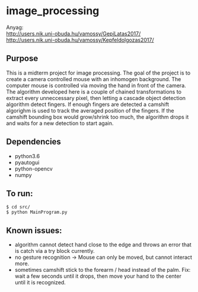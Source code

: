 # image_processing
Anyag:  
http://users.nik.uni-obuda.hu/vamossy/GepiLatas2017/  
http://users.nik.uni-obuda.hu/vamossy/Kepfeldolgozas2017/

## Purpose
This is a midterm project for image processing. The goal of the project is to create a camera controlled mouse with an inhomogen background.
The computer mouse is controlled via moving the hand in front of the camera.
The algorithm developed here is a couple of chained transformations to extract every unneccessary pixel, then letting a cascade object detection algorithm detect fingers. If enough fingers are detected a camshift algorighm is used to track the averaged position of the fingers. If the camshift bounding box would grow/shrink too much, the algorithm drops it and waits for a new detection to start again.

## Dependencies
 - python3.6
 - pyautogui
 - python-opencv
 - numpy


## To run:
```console
$ cd src/
$ python MainProgram.py
```


 ## Known issues:
 - algorithm cannot detect hand close to the edge and throws an error that is catch via a try block currently.
 - no gesture recognition -> Mouse can only be moved, but cannot interact more.
 - sometimes camshift stick to the forearm / head instead of the palm. Fix: wait a few seconds until it drops, then move your hand to the center until it is recognized.
 

